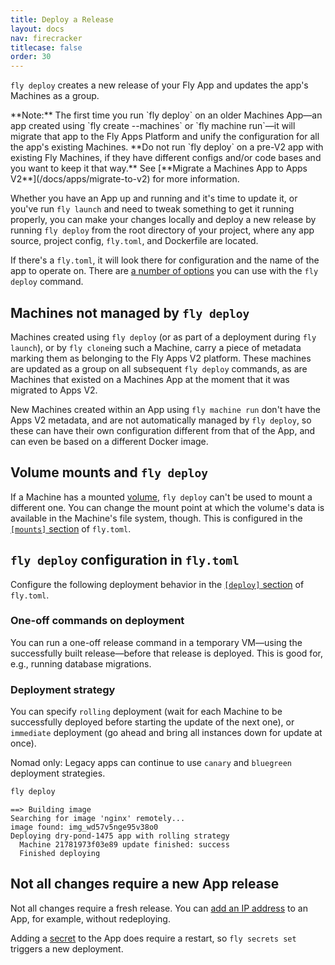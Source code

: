 ```yaml
---
title: Deploy a Release
layout: docs
nav: firecracker
titlecase: false
order: 30
---
```


`fly deploy` creates a new release of your Fly App and updates the app's Machines as a group.

<div class="callout">
**Note:** The first time you run `fly deploy` on an older Machines App&mdash;an app created using `fly create --machines` or `fly machine run`&mdash;it will migrate that app to the Fly Apps Platform and unify the configuration for all the app's existing Machines. **Do not run `fly deploy` on a pre-V2 app with existing Fly Machines, if they have different configs and/or code bases and you want to keep it that way.** See [**Migrate a Machines App to Apps V2**](/docs/apps/migrate-to-v2) for more information.
</div>

Whether you have an App up and running and it's time to update it, or you've run `fly launch` and need to tweak something to get it running properly, you can make your changes locally and deploy a new release by running `fly deploy` from the root directory of your project, where any app source, project config, `fly.toml`, and Dockerfile are located.

If there's a `fly.toml`, it will look there for configuration and the name of the app to operate on. There are [a number of options](/docs/flyctl/deploy/) you can use with the `fly deploy` command.



## Machines not managed by `fly deploy`

Machines created using `fly deploy` (or as part of a deployment during `fly launch`), or by `fly clone`ing such a Machine, carry a piece of metadata marking them as belonging to the Fly Apps V2 platform. These machines are updated as a group on all subsequent `fly deploy` commands, as are Machines that existed on a Machines App at the moment that it was migrated to Apps V2.

New Machines created within an App using `fly machine run` don't have the Apps V2 metadata, and are not automatically managed by `fly deploy`, so these can have their own configuration different from that of the App, and can even be based on a different Docker image.

## Volume mounts and `fly deploy`

If a Machine has a mounted [volume](/docs/reference/volumes/), `fly deploy` can't be used to mount a different one. You can change the mount point at which the volume's data is available in the Machine's file system, though. This is configured in the [`[mounts]` section](/docs/reference/configuration/#the-mounts-section) of `fly.toml`.

## `fly deploy` configuration in `fly.toml`

Configure the following deployment behavior in the [`[deploy]` section](/docs/reference/configuration/#the-deploy-section) of `fly.toml`.

### One-off commands on deployment
You can run a one-off release command in a temporary VM&mdash;using the successfully built release&mdash;before that release is deployed. This is good for, e.g., running database migrations.

### Deployment strategy
You can specify `rolling` deployment (wait for each Machine to be successfully deployed before starting the update of the next one), or `immediate` deployment (go ahead and bring all instances down for update at once).

Nomad only: Legacy apps can continue to use `canary` and `bluegreen` deployment strategies.

```cmd
fly deploy
```
```out
==> Building image
Searching for image 'nginx' remotely...
image found: img_wd57v5nge95v38o0
Deploying dry-pond-1475 app with rolling strategy
  Machine 21781973f03e89 update finished: success
  Finished deploying
```

## Not all changes require a new App release

Not all changes require a fresh release. You can [add an IP address](/docs/reference/services/#ip-addresses) to an App, for example, without redeploying.

Adding a [secret](/docs/reference/secrets/) to the App does require a restart, so `fly secrets set` triggers a new deployment.
